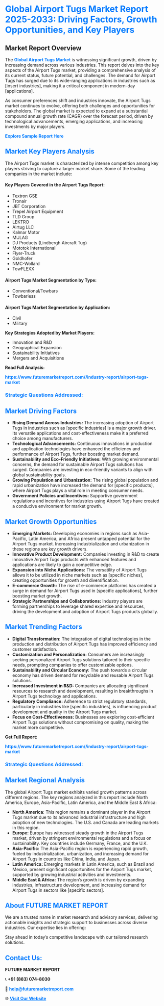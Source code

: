 <h1 style="color: #007BFF;">Global Airport Tugs Market Report 2025-2033: Driving Factors, Growth Opportunities, and Key Players</h1>

<section id="overview">
<h2>Market Report Overview</h2>
<p>The <a href="https://www.futuremarketreport.com//industry-report/airport-tugs-market" style="color: #007BFF; text-decoration: none;"><strong>Global Airport Tugs Market</strong></a> is witnessing significant growth, driven by increasing demand across various industries. This report delves into the key aspects of the Airport Tugs market, providing a comprehensive analysis of its current status, future potential, and challenges. The demand for Airport Tugs has surged due to its wide-ranging applications in industries such as [insert industries], making it a critical component in modern-day [applications].</p>
<p>As consumer preferences shift and industries innovate, the Airport Tugs market continues to evolve, offering both challenges and opportunities for stakeholders. The global market is expected to expand at a substantial compound annual growth rate (CAGR) over the forecast period, driven by technological advancements, emerging applications, and increasing investments by major players.</p>
</section>

<section id="overview">
<p><a href="https://www.futuremarketreport.com//request-sample/reportId=49412" style="color: #007BFF; text-decoration: none;"><strong>Explore Sample Report Here</strong></a></p>
</section>

<section id="key-players">
<h2 style="color: #007BFF;">Market Key Players Analysis</h2>
<p>The Airport Tugs market is characterized by intense competition among key players striving to capture a larger market share. Some of the leading companies in the market include:</p>
<h4>Key Players Covered in the Airport Tugs Report:</h4>
<ul><li>Textron GSE</li><li>Tronair</li><li>JBT Corporation</li><li>Trepel Airport Equipment</li><li>TLD Group</li><li>LEKTRO</li><li>Airtug LLC</li><li>Kalmar Motor</li><li>MULAG</li><li>DJ Products (Lindbergh Aircraft Tug)</li><li>Mototok International</li><li>Flyer-Truck</li><li>Goldhofer</li><li>NMC-Wollard</li><li>TowFLEXX</li></ul>
<h4>Airport Tugs Market Segmentation by Type:</h4>
<ul><li>Conventional/Towbars</li><li>Towbarless</li></ul>

<h4>Airport Tugs Market Segmentation by Application:</h4>
<ul><li>Civil</li><li>Military</li></ul>
<p><strong>Key Strategies Adopted by Market Players:</strong></p>
<ul>
<li>Innovation and R&D</li>
<li>Geographical Expansion</li>
<li>Sustainability Initiatives</li>
<li>Mergers and Acquisitions</li>
</ul>
</section>

<section>
<p><strong>Read Full Analysis: </strong></p><a href="https://www.futuremarketreport.com//industry-report/airport-tugs-market" style="color: #007BFF; text-decoration: none;"><strong>https://www.futuremarketreport.com//industry-report/airport-tugs-market</strong></a>
<h3 style="color: #007BFF;">Strategic Questions Addressed:</h3>
</section>

<section id="driving-factors">
<h2 style="color: #007BFF;">Market Driving Factors</h2>
<ul>
<li><strong>Rising Demand Across Industries:</strong> The increasing adoption of Airport Tugs in industries such as [specific industries] is a major growth driver. Its versatile applications and cost-effectiveness make it a preferred choice among manufacturers.</li>
<li><strong>Technological Advancements:</strong> Continuous innovations in production and application technologies have enhanced the efficiency and performance of Airport Tugs, further boosting market demand.</li>
<li><strong>Sustainability and Eco-Friendly Initiatives:</strong> With growing environmental concerns, the demand for sustainable Airport Tugs solutions has surged. Companies are investing in eco-friendly variants to align with global sustainability goals.</li>
<li><strong>Growing Population and Urbanization:</strong> The rising global population and rapid urbanization have increased the demand for [specific products], where Airport Tugs plays a vital role in meeting consumer needs.</li>
<li><strong>Government Policies and Incentives:</strong> Supportive government regulations and incentives for industries using Airport Tugs have created a conducive environment for market growth.</li>
</ul>
</section>

<section id="growth-opportunities">
<h2 style="color: #007BFF;">Market Growth Opportunities</h2>
<ul>
<li><strong>Emerging Markets:</strong> Developing economies in regions such as Asia-Pacific, Latin America, and Africa present untapped potential for the Airport Tugs market. Increasing industrialization and urbanization in these regions are key growth drivers.</li>
<li><strong>Innovative Product Development:</strong> Companies investing in R&D to create innovative Airport Tugs products with enhanced features and applications are likely to gain a competitive edge.</li>
<li><strong>Expansion into Niche Applications:</strong> The versatility of Airport Tugs allows it to be utilized in niche markets such as [specific niches], creating opportunities for growth and diversification.</li>
<li><strong>E-commerce Growth:</strong> The rise of e-commerce platforms has created a surge in demand for Airport Tugs used in [specific applications], further boosting market growth.</li>
<li><strong>Strategic Partnerships and Collaborations:</strong> Industry players are forming partnerships to leverage shared expertise and resources, driving the development and adoption of Airport Tugs products globally.</li>
</ul>
</section>

<section id="trending-factors">
<h2 style="color: #007BFF;">Market Trending Factors</h2>
<ul>
<li><strong>Digital Transformation:</strong> The integration of digital technologies in the production and distribution of Airport Tugs has improved efficiency and customer satisfaction.</li>
<li><strong>Customization and Personalization:</strong> Consumers are increasingly seeking personalized Airport Tugs solutions tailored to their specific needs, prompting companies to offer customizable options.</li>
<li><strong>Sustainability and Circular Economy:</strong> The push towards a circular economy has driven demand for recyclable and reusable Airport Tugs solutions.</li>
<li><strong>Increased Investment in R&D:</strong> Companies are allocating significant resources to research and development, resulting in breakthroughs in Airport Tugs technology and applications.</li>
<li><strong>Regulatory Compliance:</strong> Adherence to strict regulatory standards, particularly in industries like [specific industries], is influencing product development and quality in the Airport Tugs market.</li>
<li><strong>Focus on Cost-Effectiveness:</strong> Businesses are exploring cost-efficient Airport Tugs solutions without compromising on quality, making the market more competitive.</li>
</ul>
</section>

<section>
<p><strong>Get Full Report: </strong></p><a href="https://www.futuremarketreport.com//industry-report/airport-tugs-market" style="color: #007BFF; text-decoration: none;"><strong>https://www.futuremarketreport.com//industry-report/airport-tugs-market</strong></a>
<h3 style="color: #007BFF;">Strategic Questions Addressed:</h3>
</section>


<section id="regional-analysis">
<h2 style="color: #007BFF;">Market Regional Analysis</h2>
<p>The global Airport Tugs market exhibits varied growth patterns across different regions. The key regions analyzed in this report include North America, Europe, Asia-Pacific, Latin America, and the Middle East & Africa:</p>
<ul>
<li><strong>North America:</strong> This region remains a dominant player in the Airport Tugs market due to its advanced industrial infrastructure and high adoption of new technologies. The U.S. and Canada are leading markets in this region.</li>
<li><strong>Europe:</strong> Europe has witnessed steady growth in the Airport Tugs market, driven by stringent environmental regulations and a focus on sustainability. Key countries include Germany, France, and the U.K.</li>
<li><strong>Asia-Pacific:</strong> The Asia-Pacific region is experiencing rapid growth, fueled by industrialization, urbanization, and increasing demand for Airport Tugs in countries like China, India, and Japan.</li>
<li><strong>Latin America:</strong> Emerging markets in Latin America, such as Brazil and Mexico, present significant opportunities for the Airport Tugs market, supported by growing industrial activities and investments.</li>
<li><strong>Middle East & Africa:</strong> The region’s growth is driven by expanding industries, infrastructure development, and increasing demand for Airport Tugs in sectors like [specific sectors].</li>
</ul>
</section>

<footer>
<h2 style="color: #007BFF;">About FUTURE MARKET REPORT</h2>
<p>We are a trusted name in market research and advisory services, delivering actionable insights and strategic support to businesses across diverse industries. Our expertise lies in offering:</p>

<p>Stay ahead in today’s competitive landscape with our tailored research solutions.</p>

<h2 style="color: #007BFF;">Contact Us:</h2>
<p><strong>FUTURE MARKET REPORT</strong></p>
<p>📞 <strong>+91 (883) 074-8030</strong></p>
<p>📧 <strong><a href="mailto:help@futuremarketreport.com" style="color: #007BFF;">help@futuremarketreport.com</a></strong></p>
<p>🌐 <strong><a href="https://www.futuremarketreport.com/" style="color: #007BFF;">Visit Our Website</a></strong></p>
</footer>